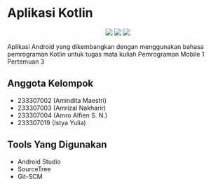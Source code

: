 # Aplikasi Kotlin

<p align="center">
<img src="https://img.shields.io/badge/kotlin-%237F52FF.svg?style=for-the-badge&logo=kotlin&logoColor=white">
<img src="https://img.shields.io/badge/Android-3DDC84?style=for-the-badge&logo=android&logoColor=white">
<img src="https://img.shields.io/badge/github-%23121011.svg?style=for-the-badge&logo=github&logoColor=white">
</p>

Aplikasi Android yang dikembangkan dengan menggunakan bahasa pemrograman Kotlin untuk tugas mata kuliah Pemrograman Mobile 1 Pertemuan 3

## Anggota Kelompok
- 233307002 (Amindita Maestri)
- 233307003 (Amrizal Nakharir)
- 233307004 (Amro Alfien S. N.)
- 233307019 (Istya Yulia)

## Tools Yang Digunakan
- Android Studio
- SourceTree
- Git-SCM


